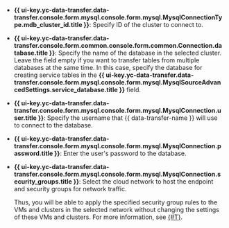 * **{{ ui-key.yc-data-transfer.data-transfer.console.form.mysql.console.form.mysql.MysqlConnectionType.mdb_cluster_id.title }}**: Specify ID of the cluster to connect to.

* **{{ ui-key.yc-data-transfer.data-transfer.console.form.common.console.form.common.Connection.database.title }}**: Specify the name of the database in the selected cluster. Leave the field empty if you want to transfer tables from multiple databases at the same time. In this case, specify the database for creating service tables in the **{{ ui-key.yc-data-transfer.data-transfer.console.form.mysql.console.form.mysql.MysqlSourceAdvancedSettings.service_database.title }}** field.

* **{{ ui-key.yc-data-transfer.data-transfer.console.form.mysql.console.form.mysql.MysqlConnection.user.title }}**: Specify the username that {{ data-transfer-name }} will use to connect to the database.

* **{{ ui-key.yc-data-transfer.data-transfer.console.form.mysql.console.form.mysql.MysqlConnection.password.title }}**: Enter the user's password to the database.

* **{{ ui-key.yc-data-transfer.data-transfer.console.form.mysql.console.form.mysql.MysqlConnection.security_groups.title }}**: Select the cloud network to host the endpoint and security groups for network traffic.

   Thus, you will be able to apply the specified security group rules to the VMs and clusters in the selected network without changing the settings of these VMs and clusters. For more information, see [{#T}](../../../../data-transfer/concepts/network.md).
